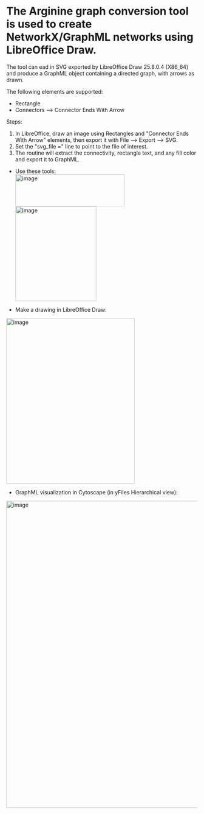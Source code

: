 <h1>The Arginine graph conversion tool is used to create NetworkX/GraphML networks using LibreOffice Draw.</h1>

The tool can ead in SVG exported by LibreOffice Draw 25.8.0.4 (X86_64) and produce a GraphML object containing a directed graph, with arrows as drawn.<br>

The following elements are supported:
- Rectangle
- Connectors --> Connector Ends With Arrow

Steps:<br>
1. In LibreOffice, draw an image using Rectangles and "Connector Ends With Arrow" elements, then export it with File --> Export --> SVG.  
2. Set the "svg_file =" line to point to the file of interest.
3. The routine will extract the connectivity, rectangle text, and any fill color and export it to GraphML.

- Use these tools:<br>
<img width="287" height="84" alt="image" src="https://github.com/user-attachments/assets/e8d0c759-8ec4-4a01-8295-183ba1b9aee3" /><br>
<img width="213" height="249" alt="image" src="https://github.com/user-attachments/assets/314b2c24-e060-4449-b25a-b6e23b2b8be7" /><br>

- Make a drawing in LibreOffice Draw:<br>
<img width="338" height="435" alt="image" src="https://github.com/user-attachments/assets/f0bf4af6-f8f1-4b9e-b6dd-d0e990f2afcd" />

- GraphML visualization in Cytoscape (in yFiles Hierarchical view):<br>
<img width="791" height="807" alt="image" src="https://github.com/user-attachments/assets/9bdba614-8483-42c1-a596-89d2174bf556" />



